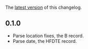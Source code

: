 The [latest version](https://github.com/blockscope/flight-igc/blob/master/changelog.md) of this changelog.

## 0.1.0

* Parse location fixes, the B record.
* Parse date, the HFDTE record.

